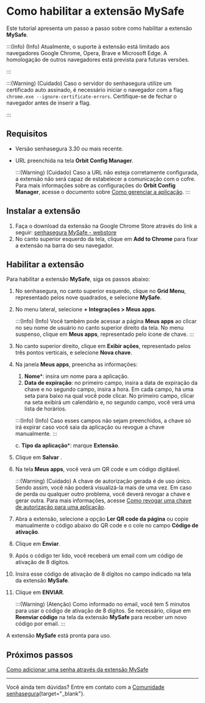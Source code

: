 # Como habilitar a extensão MySafe

Este tutorial apresenta um passo a passo sobre como habilitar a extensão **MySafe**.

:::(Info) (Info)
Atualmente, o suporte à extensão está limitado aos navegadores Google Chrome, Opera, Brave e Microsoft Edge. A homologação de outros navegadores está prevista para futuras versões.

:::

:::(Warning) (Cuidado)
Caso o servidor do senhasegura utilize um certificado auto assinado, é necessário iniciar o navegador com a flag `chrome.exe --ignore-certificate-errors`.
Certifique-se de fechar o navegador antes de inserir a flag. 

:::

## Requisitos

* Versão senhasegura 3.30 ou mais recente.

* URL preenchida na tela **Orbit Config Manager**.
    

    :::(Warning) (Cuidado)
    Caso a URL não esteja corretamente configurada, a extensão não será capaz de estabelecer a comunicação com o cofre. Para mais informações sobre as configurações do **Orbit Config Manager**, acesse o documento sobre [Como gerenciar a aplicação](https://docs.senhasegura.io/v3-32/docs/pt/orbit-cli-how-to-manage-the-application).
    :::
    


## Instalar a extensão

1. Faça o download da extensão na Google Chrome Store através do link a seguir: [senhasegura MySafe - webstore](https://chromewebstore.google.com/detail/senhasegura-mysafe/fjbkdjfgiikcecefpbbijmhfnbijjacc)
2. No canto superior esquerdo da tela, clique em **Add to Chrome** para fixar a extensão na barra do seu navegador.


## Habilitar a extensão
Para habilitar a extensão **MySafe**, siga os passos abaixo:

1. No senhasegura, no canto superior esquerdo, clique no **Grid Menu**, representado pelos nove quadrados, e selecione **MySafe**. 
2. No menu lateral, selecione **+ Integrações > Meus apps**.

    :::(Info) (Info)
    Você também pode acessar a página **Meus apps** ao clicar no seu nome de usuário no canto superior direito da tela. No menu suspenso, clique em **Meus apps**, representado pelo ícone de chave. 
    :::
4. No canto superior direito, clique em **Exibir ações**, representado pelos três pontos verticais, e selecione **Nova chave**.
5. Na janela **Meus apps**, preencha as informações:
    1. **Nome***: insira um nome para a aplicação.
    2. **Data de expiração**:  no primeiro campo, insira a data de expiração da chave e no segundo campo, insira a hora. Em cada campo, há uma seta para baixo na qual você pode clicar. No primeiro campo, clicar na seta exibirá um calendário e, no segundo campo, você verá uma lista de horários.
    
    :::(Info) (Info)
    Caso esses campos não sejam preenchidos, a chave só irá expirar caso você saia da aplicação ou revogue a chave manualmente.
    :::

    c.     **Tipo da aplicação***: marque **Extensão**.

1. Clique em **Salvar** .
7. Na tela **Meus apps**, você verá um QR code e um código digitável. 


    
    :::(Warning) (Cuidado)
      A chave de autorização gerada é de uso único. Sendo assim, você não poderá visualizá-la mais de uma vez. 
      Em caso de perda ou qualquer outro problema, você deverá revogar a chave e gerar outra. Para mais informações, acesse [Como revogar uma chave de autorização para uma aplicação](/v3-32/docs/pt/mysafe-myapps-how-to-revoke-an-authorization-key).

1. Abra a extensão, selecione a opção **Ler QR code da página** ou copie manualmente o código abaixo do QR code e o cole no campo **Código de ativação**. 
2. Clique em **Enviar**.
3. Após o código ter lido, você receberá um email com um código de ativação de 8 dígitos.
4. Insira esse código de ativação de 8 dígitos no campo indicado na tela da extensão **MySafe**.
5. Clique em **ENVIAR**.
    
    :::(Warning) (Atenção)
    Como informado no email, você tem 5 minutos para usar o código de ativação de 8 dígitos. Se necessário, clique em **Reenviar código** na tela da extensão **MySafe** para receber um novo código por email.
    :::



A extensão **MySafe** está pronta para uso.

## Próximos passos
[Como adicionar uma senha através da extensão MySafe](/v3-32/docs/pt/mysafe-extension-add-password)

* * *

Você ainda tem dúvidas? Entre em contato com a [Comunidade senhasegura](https://community.senhasegura.io/){target="_blank"}.
